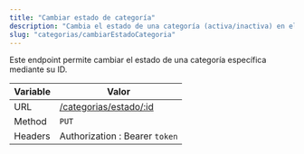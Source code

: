 ```yaml
---
title: "Cambiar estado de categoría"
description: "Cambia el estado de una categoría (activa/inactiva) en el sistema."
slug: "categorias/cambiarEstadoCategoria"
---
```


Este endpoint permite cambiar el estado de una categoría específica mediante su ID.

| Variable | Valor                                            |
| -------- | ------------------------------------------------ |
| URL      | [/categorias/estado/:id](/categorias/estado/:id) |
| Method   | `PUT`                                            |
| Headers  | Authorization : Bearer `token`                   |
